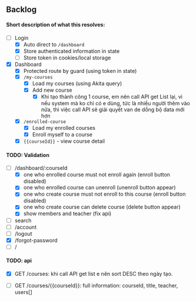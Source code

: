 ## Backlog
#### Short description of what this resolves:
- [ ] Login
    - [x] Auto direct to `/dashboard`
    - [x] Store authenticated information in state
    - [ ] Store token in cookies/local storage

- [x] Dashboard
    - [x] Protected route by guard (using token in state)
    - [x] `/my-courses`
        - [x] Load my courses (using Akita query)
        - [x] Add new course
            - [x] Khi tạo thành công 1 course, em nên call API get List lại, vì nếu system mà ko chỉ có e dùng, tức là nhiều người thêm vào nữa, thì việc call API sẽ giải quyết van de dồng bộ data mới hơn
    - [x] `/enrolled-course`
        - [x] Load my enrolled courses
        - [x] Enroll myself to a course
    - [x] `{{courseId}}` - view course detail

#### TODO: Validation
- [ ] /dashboard/:courseId
    - [x] one who enrolled course must not enroll again (enroll button disabled)
    - [x] one who enrolled course can unenroll (unenroll button appear)
    - [x] one who create course must not enroll to this course (enroll button disabled)
    - [x] one who create course can delete course (delete button appear)
    - [x] show members and teacher (fix api)
- [ ] search
- [ ] /account    
- [ ] /logout
- [x] /forgot-password
- [ ] /

#### TODO: api
- [x] GET /courses: khi call API get list e nên sort DESC theo ngày tạo.
- [ ] GET /courses/{{courseId}}: full information: courseId, title, teacher, users[]

